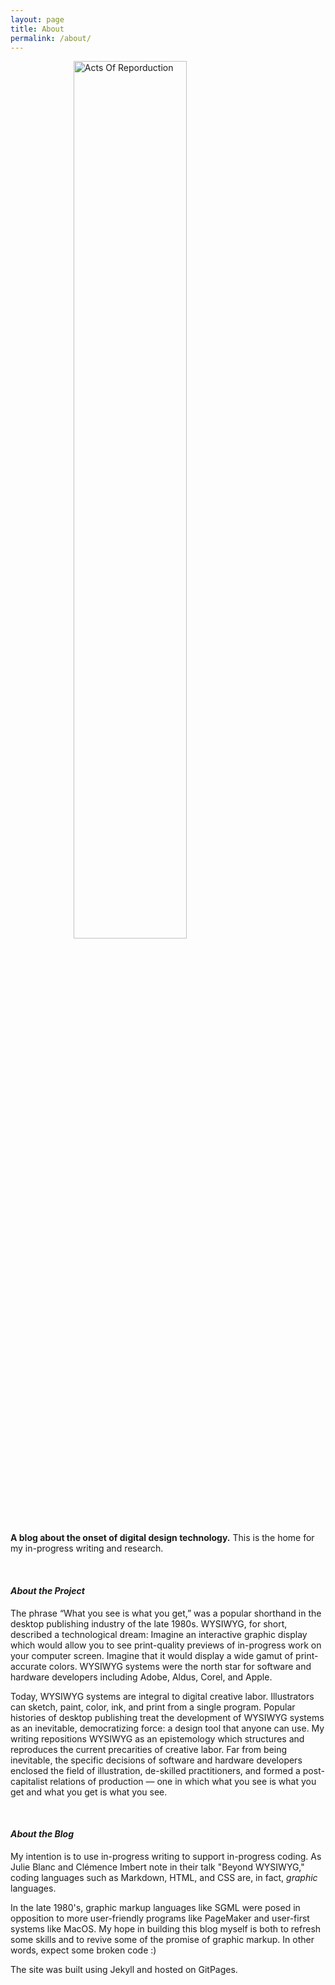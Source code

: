 ```yaml
---
layout: page
title: About
permalink: /about/
---
```

<div class="sidebar">
<img  src="/assets/ActOfReproduction-small.gif" alt="Acts Of Reporduction" style="display:block;margin-left:auto;margin-right:auto;width:60%%;height:60%;">
</div>
<p><b>A blog about the onset of digital design technology.</b>
This is the home for my in-progress writing and research.</p>
<br>
<h4><i>About the Project</i></h4>
<p>The phrase “What you see is what you get,” was a popular shorthand in the desktop publishing industry of the late 1980s. WYSIWYG, for short, described a technological dream: Imagine an interactive graphic display which would allow you to see print-quality previews of in-progress work on your computer screen. Imagine that it would display a wide gamut of print-accurate colors. WYSIWYG systems were the north star for software and hardware developers including Adobe, Aldus, Corel, and Apple.</p>

<p>Today, WYSIWYG systems are integral to digital creative labor. Illustrators can sketch, paint, color, ink, and print from a single program. Popular histories of desktop publishing treat the development of WYSIWYG systems as an inevitable, democratizing force: a design tool that anyone can use. My writing repositions WYSIWYG as an epistemology which structures and reproduces the current precarities of creative labor. Far from being inevitable, the specific decisions of software and hardware developers enclosed the field of illustration, de-skilled practitioners, and formed a post-capitalist relations of production — one in which what you see is what you get and what you get is what you see.</p>
<br>
<h4><i>About the Blog</i></h4>
<p>My intention is to use in-progress writing to support in-progress coding. As Julie Blanc and Clémence Imbert note in their talk "Beyond WYSIWYG," coding languages such as Markdown, HTML, and CSS are, in fact, <i>graphic</i> languages.</p>
<p>In the late 1980's, graphic markup languages like SGML were posed in opposition to more user-friendly programs like PageMaker and user-first systems like MacOS. My hope in building this blog myself is both to refresh some skills and to revive some of the promise of graphic markup. In other words, expect some broken code :)
<p>The site was built using Jekyll and hosted on GitPages.</p>

